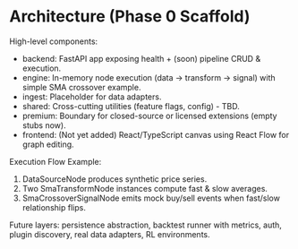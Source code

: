 # Architecture (Phase 0 Scaffold)

High-level components:

- backend: FastAPI app exposing health + (soon) pipeline CRUD & execution.
- engine: In-memory node execution (data -> transform -> signal) with simple SMA crossover example.
- ingest: Placeholder for data adapters.
- shared: Cross-cutting utilities (feature flags, config) - TBD.
- premium: Boundary for closed-source or licensed extensions (empty stubs now).
- frontend: (Not yet added) React/TypeScript canvas using React Flow for graph editing.

Execution Flow Example:
1. DataSourceNode produces synthetic price series.
2. Two SmaTransformNode instances compute fast & slow averages.
3. SmaCrossoverSignalNode emits mock buy/sell events when fast/slow relationship flips.

Future layers: persistence abstraction, backtest runner with metrics, auth, plugin discovery, real data adapters, RL environments.
